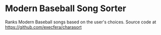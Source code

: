 # Modern Baseball Song Sorter
Ranks Modern Baseball songs based on the user's choices. Source code at https://github.com/execfera/charasort 

